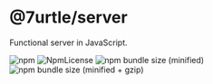 # @7urtle/server

Functional server in JavaScript.

![npm](https://img.shields.io/npm/v/@7urtle/server.svg)
![NpmLicense](https://img.shields.io/npm/l/@7urtle/server.svg)
![npm bundle size (minified)](https://img.shields.io/bundlephobia/min/@7urtle/server.svg)
![npm bundle size (minified + gzip)](https://img.shields.io/bundlephobia/minzip/@7urtle/server.svg)
